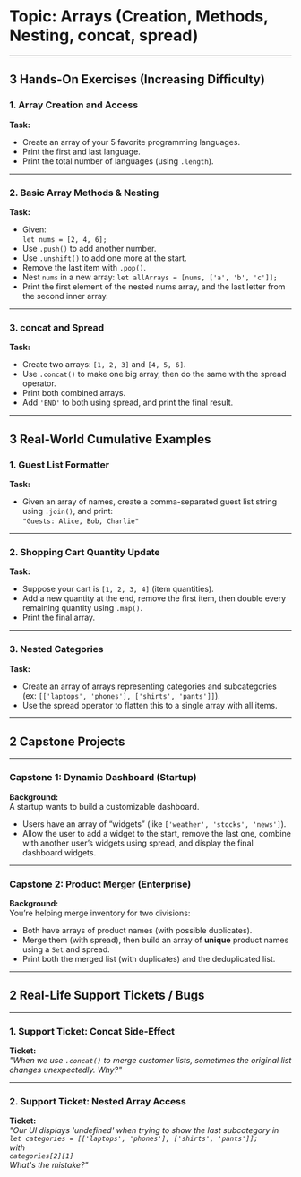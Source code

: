 # Topic: Arrays (Creation, Methods, Nesting, concat, spread)

---

## 3 Hands-On Exercises (Increasing Difficulty)

### 1. Array Creation and Access
**Task:**  
- Create an array of your 5 favorite programming languages.
- Print the first and last language.
- Print the total number of languages (using `.length`).

---

### 2. Basic Array Methods & Nesting  
**Task:**  
- Given:  
  `let nums = [2, 4, 6];`
- Use `.push()` to add another number.
- Use `.unshift()` to add one more at the start.
- Remove the last item with `.pop()`.
- Nest `nums` in a new array: `let allArrays = [nums, ['a', 'b', 'c']];`
- Print the first element of the nested nums array, and the last letter from the second inner array.

---

### 3. concat and Spread
**Task:**  
- Create two arrays: `[1, 2, 3]` and `[4, 5, 6]`.
- Use `.concat()` to make one big array, then do the same with the spread operator.
- Print both combined arrays.
- Add `'END'` to both using spread, and print the final result.

---

## 3 Real-World Cumulative Examples

### 1. Guest List Formatter
**Task:**  
- Given an array of names, create a comma-separated guest list string using `.join()`, and print:  
  `"Guests: Alice, Bob, Charlie"`

---

### 2. Shopping Cart Quantity Update
**Task:**  
- Suppose your cart is `[1, 2, 3, 4]` (item quantities).  
- Add a new quantity at the end, remove the first item, then double every remaining quantity using `.map()`.
- Print the final array.

---

### 3. Nested Categories  
**Task:**  
- Create an array of arrays representing categories and subcategories (ex: `[['laptops', 'phones'], ['shirts', 'pants']]`).
- Use the spread operator to flatten this to a single array with all items.

---

## 2 Capstone Projects

---

### Capstone 1: Dynamic Dashboard (Startup)
**Background:**  
A startup wants to build a customizable dashboard.  
- Users have an array of “widgets” (like `['weather', 'stocks', 'news']`).  
- Allow the user to add a widget to the start, remove the last one, combine with another user’s widgets using spread, and display the final dashboard widgets.

---

### Capstone 2: Product Merger (Enterprise)
**Background:**  
You’re helping merge inventory for two divisions:  
- Both have arrays of product names (with possible duplicates).
- Merge them (with spread), then build an array of **unique** product names using a `Set` and spread.
- Print both the merged list (with duplicates) and the deduplicated list.

---

## 2 Real-Life Support Tickets / Bugs

---

### 1. Support Ticket: Concat Side-Effect
**Ticket:**  
_"When we use `.concat()` to merge customer lists, sometimes the original list changes unexpectedly. Why?"_

---

### 2. Support Ticket: Nested Array Access
**Ticket:**  
_"Our UI displays 'undefined' when trying to show the last subcategory in  
`let categories = [['laptops', 'phones'], ['shirts', 'pants']];`  
with  
`categories[2][1]`  
What's the mistake?"_
